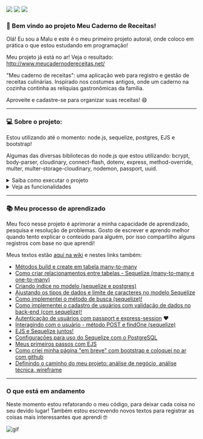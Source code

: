 <p align="left">
  <img src="https://img.shields.io/github/deployments/malufell/meu-caderno-de-receitas/meu-caderno-de-receitas"/>
  <img src="https://img.shields.io/github/issues/malufell/meu-caderno-de-receitas?style=flat-square"/>
  <img src="https://img.shields.io/github/last-commit/malufell/meu-caderno-de-receitas"/>
</p>

### :wave: Bem vindo ao projeto Meu Caderno de Receitas!

Olá! Eu sou a Malu e este é o meu primeiro projeto autoral, onde coloco em prática o que estou estudando em programação!

Meu projeto já está no ar! Veja o resultado: http://www.meucadernodereceitas.net/

"Meu caderno de receitas": uma aplicação web para registro e gestão de receitas culinárias. Inspirado nos costumes antigos, onde um caderno na cozinha continha as relíquias gastronômicas da família.

Aproveite e cadastre-se para organizar suas receitas! :smile:

---

### :computer: Sobre o projeto:

Estou utilizando até o momento: node.js, sequelize, postgres, EJS e bootstrap!

Algumas das diversas bibliotecas do node.js que estou utilizando: bcrypt, body-parser, cloudinary, connect-flash, dotenv, express, method-override, multer, multer-storage-cloudinary, nodemon, passport, uuid.

<details>
<summary>Saiba como executar o projeto</summary>

<br>

Como pré-requisito, é necessário ter o [Node.js](https://nodejs.org/en/) e o [Postgres](https://www.postgresql.org/) instalados no PC.

1. No terminal, clonar o projeto: `git clone https://github.com/malufell/meu-caderno-de-receitas.git`
2. Entrar na pasta do projeto: `cd meu-caderno-de-receitas`
3. Instalar as dependências: `npm install`
4. Configurar o postgres: no arquivo `config.json` da pasta "config" é necessário atualizar as informações abaixo conforme o postgres instalado no seu PC

```javascript
{
  "development": {
    "username": "postgres",
    "password": "admin",
    "database": "tutorial",
    "host": "127.0.0.1",
    "dialect": "postgres"
  }
}
```

5. Rodar a migração do Sequelize para criar as tabelas no banco de dados: `npx sequelize-cli db:migrate`
6. Rodar o comando `npx sequelize-cli db:seed:all` para popular a tabela de Categorias
7. Iniciar a aplicação com o comando `npm start`

</details>

<details>
<summary>Veja as funcionalidades</summary>
<br>

- Usuário realiza um cadastro com e-mail e senha e é redirecionado para a página de Login (a senha é criptografada antes de ser armazenada no banco de dados );
- Ao passar pelo processo de autenticação, o usuário é redirecionado para página com o seu Caderno de Receitas, onde visualiza os cards com o nome e a imagem das receitas cadastradas;
- Na página do Caderno de Receitas é possível ordenar as informações de diferentes formas: data de inclusão, data de atualização e ordem alfabética. Também há um campo de busca, que localiza as receitas pelo nome e é possível filtrar por categoria!
- É possível cadastrar uma nova receita através de duas formas:
  - a mais simples: através de até duas fotos do texto da receita (para os casos onde o usuário possui receitas anotadas e/ou um caderno físico e deseja backup);
  - preenchendo um formulário, que além das informações da receita (lista de ingredientes, modo de preparo, dicas) permite a inclusão de até duas imagens e a inclusão de link do youtube com o vídeo da receita;
  - ambas as formas de cadastro permitem a seleção de categorias para receita, ex.: lowcarb, doce, salgado, FIT e etc. Além disso, apenas nome e categoria são informações obrigatórias para um cadastro.
- Ao visualizar uma receita cadastrada, é possível assistir ao vídeo do youtube caso tenha sido cadastrado, junto com as demais informações inseridas pelo usuário;
- O usuário também pode realizar a edição e exclusão da receita;
- As informações são privadas, portanto somente o próprio usuário visualiza as suas receitas.

<br>
:pushpin: Ah! tenho várias ideias para deixar este projeto ainda mais legal e completo! A lista do que ainda vou implementar pode ser visualizada nas issues aqui do meu repositório :)

</details>

---

### :books: Meu processo de aprendizado

Meu foco nesse projeto é aprimorar a minha capacidade de aprendizado, pesquisa e resolução de problemas. Gosto de escrever e aprendo melhor quando tento explicar o conteúdo para alguém, por isso compartilho alguns registros com base no que aprendi!

Meus textos estão [aqui na wiki](https://github.com/malufell/meu-caderno-de-receitas/wiki) e nestes links também:

- [Métodos build e create em tabela many-to-many](https://github.com/malufell/meu-caderno-de-receitas/wiki/d.-Create-em-tabela-many-to-many,-com-upload-de-imagem-e-inclus%C3%A3o-de-v%C3%ADdeo-do-youtube)
- [Como criar relacionamentos entre tabelas - Sequelize (many-to-many e one-to-many)](https://github.com/malufell/meu-caderno-de-receitas/wiki/c.-Tabelas-com-relacionamentos-many-to-many-e-one-to-many)
- [Criando índice no modelo (sequelize e postgres)](<https://github.com/malufell/meu-caderno-de-receitas/wiki/b.-Criando-%C3%ADndice-no-modelo-(sequelize-e-postgres)>)
- [Ajustando os tipos de dados e limite de caracteres no modelo Sequelize](https://github.com/malufell/meu-caderno-de-receitas/wiki/a.-Atualizando-um-modelo-Sequelize)
- [Como implementei o método de busca (sequelize)!](https://github.com/malufell/meu-caderno-de-receitas/wiki/9.-Implementando-o-m%C3%A9todo-de-busca)
- [Como implementei o cadastro de usuários com validação de dados no back-end (com sequelize)!](https://github.com/malufell/meu-caderno-de-receitas/wiki/8.-Cadastro-de-usu%C3%A1rios-com-valida%C3%A7%C3%A3o-de-dados-no-back-end)
- [Autenticação de usuários com passport e express-session](https://github.com/malufell/autenticacao-com-passport-express-session) :heart:
- [Interagindo com o usuário - método POST e findOne (sequelize)](https://github.com/malufell/meu-caderno-de-receitas/wiki/6.-Interagindo-com-o-usu%C3%A1rio,-POST-e-findOne)
- [EJS e Sequelize juntos!](https://github.com/malufell/meu-caderno-de-receitas/wiki/5.-EJS-e-Sequelize-juntos)
- [Configurações para uso do Sequelize com o PostgreSQL](https://github.com/malufell/meu-caderno-de-receitas/wiki/4.-Sequelize-com-PostgreSQL)
- [Meus primeiros passos com EJS](https://github.com/malufell/meu-caderno-de-receitas/wiki/3.-Primeiros-passos-com-EJS)
- [Como criei minha página "em breve" com bootstrap e coloquei no ar com github](https://github.com/malufell/meu-caderno-de-receitas/wiki/2.-Cria%C3%A7%C3%A3o-da-p%C3%A1gina-tempor%C3%A1ria-%22em-breve%22)
- [Definindo o caminho do meu projeto: análise de negócio, análise técnica, wireframe](https://github.com/malufell/meu-caderno-de-receitas/wiki/1.-Definindo-o-caminho)

---

### O que está em andamento

Neste momento estou refatorando o meu código, para deixar cada coisa no seu devido lugar! Também estou escrevendo novos textos para registrar as coisas mais interessantes que aprendi :nerd_face:

![gif](https://media.giphy.com/media/10FwycrnAkpshW/giphy.gif)
